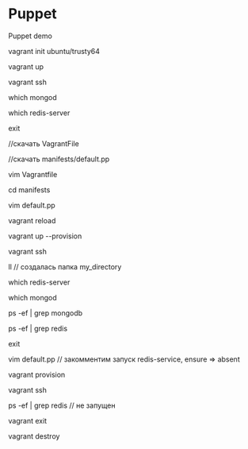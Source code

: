 # Puppet
Puppet demo

vagrant init ubuntu/trusty64

vagrant up

vagrant ssh

which mongod

which redis-server

exit

//скачать VagrantFile

//скачать manifests/default.pp

vim Vagrantfile

cd manifests

vim default.pp

vagrant reload

vagrant up --provision

vagrant ssh

ll // создалась папка my_directory

which redis-server

which mongod

ps -ef | grep mongodb

ps -ef | grep redis

exit

vim default.pp // закомментим запуск redis-service, ensure => absent

vagrant provision

vagrant ssh

ps -ef | grep redis // не запущен

vagrant exit

vagrant destroy
